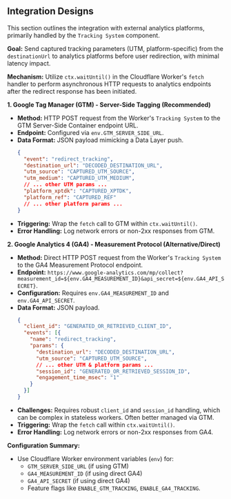 ## Integration Designs

This section outlines the integration with external analytics platforms, primarily handled by the `Tracking System` component.

**Goal:** Send captured tracking parameters (UTM, platform-specific) from the `destinationUrl` to analytics platforms before user redirection, with minimal latency impact.

**Mechanism:** Utilize `ctx.waitUntil()` in the Cloudflare Worker's `fetch` handler to perform asynchronous HTTP requests to analytics endpoints after the redirect response has been initiated.

**1. Google Tag Manager (GTM) - Server-Side Tagging (Recommended)**
*   **Method:** HTTP POST request from the Worker's `Tracking System` to the GTM Server-Side Container endpoint URL.
*   **Endpoint:** Configured via `env.GTM_SERVER_SIDE_URL`.
*   **Data Format:** JSON payload mimicking a Data Layer push.
    ```json
    {
      "event": "redirect_tracking",
      "destination_url": "DECODED_DESTINATION_URL",
      "utm_source": "CAPTURED_UTM_SOURCE",
      "utm_medium": "CAPTURED_UTM_MEDIUM",
      // ... other UTM params ...
      "platform_xptdk": "CAPTURED_XPTDK",
      "platform_ref": "CAPTURED_REF"
      // ... other platform params ...
    }
    ```
*   **Triggering:** Wrap the `fetch` call to GTM within `ctx.waitUntil()`.
*   **Error Handling:** Log network errors or non-2xx responses from GTM.

**2. Google Analytics 4 (GA4) - Measurement Protocol (Alternative/Direct)**
*   **Method:** Direct HTTP POST request from the Worker's `Tracking System` to the GA4 Measurement Protocol endpoint.
*   **Endpoint:** `https://www.google-analytics.com/mp/collect?measurement_id=${env.GA4_MEASUREMENT_ID}&api_secret=${env.GA4_API_SECRET}`.
*   **Configuration:** Requires `env.GA4_MEASUREMENT_ID` and `env.GA4_API_SECRET`.
*   **Data Format:** JSON payload.
    ```json
    {
      "client_id": "GENERATED_OR_RETRIEVED_CLIENT_ID",
      "events": [{
        "name": "redirect_tracking",
        "params": {
          "destination_url": "DECODED_DESTINATION_URL",
          "utm_source": "CAPTURED_UTM_SOURCE",
          // ... other UTM & platform params ...
          "session_id": "GENERATED_OR_RETRIEVED_SESSION_ID",
          "engagement_time_msec": "1"
        }
      }]
    }
    ```
*   **Challenges:** Requires robust `client_id` and `session_id` handling, which can be complex in stateless workers. Often better managed via GTM.
*   **Triggering:** Wrap the `fetch` call within `ctx.waitUntil()`.
*   **Error Handling:** Log network errors or non-2xx responses from GA4.

**Configuration Summary:**
- Use Cloudflare Worker environment variables (`env`) for:
    - `GTM_SERVER_SIDE_URL` (if using GTM)
    - `GA4_MEASUREMENT_ID` (if using direct GA4)
    - `GA4_API_SECRET` (if using direct GA4)
    - Feature flags like `ENABLE_GTM_TRACKING`, `ENABLE_GA4_TRACKING`. 